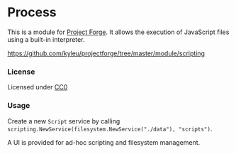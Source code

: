 <!--- Content managed by Project Forge, see [projectforge.md] for details. -->
# Process

This is a module for [Project Forge](https://projectforge.dev). It allows the execution of JavaScript files using a built-in interpreter.

https://github.com/kyleu/projectforge/tree/master/module/scripting

### License

Licensed under [CC0](https://creativecommons.org/publicdomain/zero/1.0)

### Usage

Create a new `Script` service by calling `scripting.NewService(filesystem.NewService("./data"), "scripts")`.

A UI is provided for ad-hoc scripting and filesystem management. 
